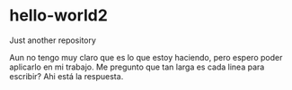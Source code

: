 # hello-world2
Just another repository

Aun no tengo muy claro que es lo que estoy haciendo, pero espero poder aplicarlo en mi trabajo. Me pregunto que tan larga es cada linea para escribir? Ahi está la respuesta.
